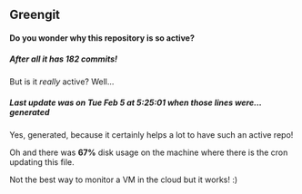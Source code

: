 ## Greengit

#### Do you wonder why this repository is so active?

##### After all it has 182 commits!

But is it *really* active? Well...

##### Last update was on Tue Feb 5 at 5:25:01 when those lines were... generated

Yes, generated, because it certainly helps a lot to have such an active repo!

Oh and there was **67%** disk usage on the machine
where there is the cron updating this file.

Not the best way to monitor a VM in the cloud but it works! :)
